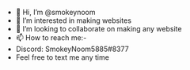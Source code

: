 - 👋 Hi, I’m @smokeynoom
- 👀 I’m interested in making websites
- 💞️ I’m looking to collaborate on making any website
- 📫 How to reach me:-
- Discord: 
SmokeyNoom5885#8377
- Feel free to text me any time

